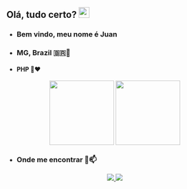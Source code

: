 ## Olá, tudo certo? <img src="https://media.giphy.com/media/hvRJCLFzcasrR4ia7z/giphy.gif" width="25">

-  ### Bem vindo, meu nome é Juan
-  ### MG, Brazil 🇧🇷👾
-  #### PHP 🐘❤️

<p align="center">
 <img height="150em" align="center" src="https://github-readme-stats.vercel.app/api?username=barreto-juan&show_icons=true&theme=tokyonight&border_radius=10px)](https://github.com/anuraghazra/github-readme-stats">
 <img height="150em" align="center" src="https://github-readme-stats.vercel.app/api/top-langs/?username=barreto-juan&layout=compact&theme=tokyonight&border=10px)](https://github.com/anuraghazra/github-readme-stats">
</p>

- ### Onde me encontrar 💌📫

<p align="center">
  <a href="mailto:jbarreto2105@gmail.com" target="_blank">
   <img src="https://img.shields.io/badge/-Gmail-000000?style=for-the-badge&logo=gmail&logoColor=white">
  </a>

  <a href="https://www.linkedin.com/in/juan-barreto-167386233/" target="_blank">
   <img src="https://img.shields.io/badge/-LinkedIn-000000?style=for-the-badge&logo=linkedin&logoColor=white">
  </a>
</p>
